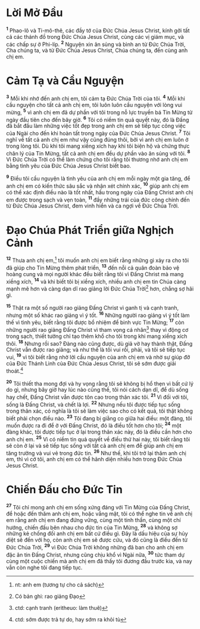 

# Lời Mở Đầu
<sup><b>1</b></sup> Phao-lô và Ti-mô-thê, các đầy tớ của Đức Chúa Jesus Christ, kính gởi tất cả các thánh đồ trong Đức Chúa Jesus Christ, cùng các vị giám mục, và các chấp sự ở Phi-líp. <sup><b>2</b></sup> Nguyện xin ân sủng và bình an từ Đức Chúa Trời, Cha chúng ta, và từ Đức Chúa Jesus Christ, Chúa chúng ta, đến cùng anh chị em.

# Cảm Tạ và Cầu Nguyện
<sup><b>3</b></sup> Mỗi khi nhớ đến anh chị em, tôi cảm tạ Đức Chúa Trời của tôi. <sup><b>4</b></sup> Mỗi khi cầu nguyện cho tất cả anh chị em, tôi luôn luôn cầu nguyện với lòng vui mừng, <sup><b>5</b></sup> vì anh chị em đã dự phần với tôi trong nỗ lực truyền bá Tin Mừng từ ngày đầu tiên cho đến bây giờ. <sup><b>6</b></sup> Tôi có niềm tin quả quyết này, đó là Đấng đã bắt đầu làm những việc tốt đẹp trong anh chị em sẽ tiếp tục công việc của Ngài cho đến khi hoàn tất trong ngày của Đức Chúa Jesus Christ. <sup><b>7</b></sup> Tôi nghĩ về tất cả anh chị em như vậy cũng đúng thôi, bởi vì anh chị em luôn ở trong lòng tôi. Dù khi tôi mang xiềng xích hay khi tôi biện hộ và chứng thực chân lý của Tin Mừng, tất cả anh chị em đều dự phần vào ân sủng với tôi. <sup><b>8</b></sup> Vì Đức Chúa Trời có thể làm chứng cho tôi rằng tôi thương nhớ anh chị em bằng tình yêu của Đức Chúa Jesus Christ biết bao.

<sup><b>9</b></sup> Điều tôi cầu nguyện là tình yêu của anh chị em mỗi ngày một gia tăng, để anh chị em có kiến thức sâu sắc và nhận xét chính xác, <sup><b>10</b></sup> giúp anh chị em có thể xác định điều nào là tốt nhất, hầu trong ngày của Đấng Christ anh chị em được trong sạch và vẹn toàn, <sup><b>11</b></sup> đầy những trái của đức công chính đến từ Đức Chúa Jesus Christ, đem vinh hiển và ca ngợi về Đức Chúa Trời.

# Đạo Chúa Phát Triển giữa Nghịch Cảnh
<sup><b>12</b></sup> Thưa anh chị em,[^1] tôi muốn anh chị em biết rằng những gì xảy ra cho tôi đã giúp cho Tin Mừng thêm phát triển, <sup><b>13</b></sup> đến nỗi cả quân đoàn bảo vệ hoàng cung và mọi người khác đều biết rằng tôi vì Đấng Christ mà mang xiềng xích, <sup><b>14</b></sup> và khi biết tôi bị xiềng xích, nhiều anh chị em tin Chúa càng mạnh mẽ hơn và càng dạn dĩ rao giảng lời Đức Chúa Trời[^3] hơn, chẳng sợ hãi gì.

<sup><b>15</b></sup> Thật ra một số người rao giảng Đấng Christ vì ganh tị và cạnh tranh, nhưng một số khác rao giảng vì ý tốt. <sup><b>16</b></sup> Những người rao giảng vì ý tốt làm thế vì tình yêu, biết rằng tôi được bổ nhiệm để binh vực Tin Mừng; <sup><b>17</b></sup> còn những người rao giảng Đấng Christ vì tham vọng cá nhân[^2] thay vì động cơ trong sạch, thiết tưởng chỉ tạo thêm khổ cho tôi trong khi mang xiềng xích thôi. <sup><b>18</b></sup> Nhưng rồi sao? Đàng nào cũng được, dù giả vờ hay thành thật, Đấng Christ vẫn được rao giảng; và như thế là tôi vui rồi, phải, và tôi sẽ tiếp tục vui, <sup><b>19</b></sup> vì tôi biết rằng nhờ lời cầu nguyện của anh chị em và nhờ sự giúp đỡ của Đức Thánh Linh của Đức Chúa Jesus Christ, tôi sẽ sớm được giải thoát.[^4]

<sup><b>20</b></sup> Tôi thiết tha mong đợi và hy vọng rằng tôi sẽ không bị hổ thẹn vì bất cứ lý do gì, nhưng bây giờ hay lúc nào cũng thế, tôi nói cách dạn dĩ, để dù sống hay chết, Đấng Christ vẫn được tôn cao trong thân xác tôi. <sup><b>21</b></sup> Vì đối với tôi, sống là Đấng Christ, và chết là lợi. <sup><b>22</b></sup> Nhưng nếu tôi được tiếp tục sống trong thân xác, có nghĩa là tôi sẽ làm việc sao cho có kết quả, tôi thật không biết phải chọn điều nào. <sup><b>23</b></sup> Tôi đang bị giằng co giữa hai điều: một đàng, tôi muốn được ra đi để ở với Đấng Christ, đó là điều tốt hơn cho tôi; <sup><b>24</b></sup> một đàng khác, tôi được tiếp tục ở lại trong thân xác này, đó là điều cần hơn cho anh chị em. <sup><b>25</b></sup> Vì có niềm tin quả quyết về điều thứ hai này, tôi biết rằng tôi sẽ còn ở lại và sẽ tiếp tục sống với tất cả anh chị em để giúp anh chị em tăng trưởng và vui vẻ trong đức tin. <sup><b>26</b></sup> Như thế, khi tôi trở lại thăm anh chị em, thì vì cớ tôi, anh chị em có thể hãnh diện nhiều hơn trong Đức Chúa Jesus Christ.

# Chiến Đấu cho Đức Tin
<sup><b>27</b></sup> Tôi chỉ mong anh chị em sống xứng đáng với Tin Mừng của Đấng Christ, để hoặc đến thăm anh chị em, hoặc vắng mặt, tôi có thể nghe tin về anh chị em rằng anh chị em đang đứng vững, cùng một tinh thần, cùng một chí hướng, chiến đấu bên nhau cho đức tin của Tin Mừng, <sup><b>28</b></sup> và không sợ những kẻ chống đối anh chị em bất cứ điều gì. Đây là dấu hiệu của sự hủy diệt sẽ đến với họ, còn anh chị em sẽ được cứu, và đó cũng là điều đến từ Đức Chúa Trời, <sup><b>29</b></sup> vì Đức Chúa Trời không những đã ban cho anh chị em đặc ân tin Đấng Christ, nhưng cũng chịu khổ vì Ngài nữa, <sup><b>30</b></sup> tức tham dự cùng một cuộc chiến mà anh chị em đã thấy tôi đương đầu trước kia, và nay vẫn còn nghe tôi đang tiếp tục.

[^1]: nt: anh em (tương tự cho cả sách)
[^2]: ctd: cạnh tranh (eritheuo: làm thuê)
[^3]: Có bản ghi: rao giảng Đạo
[^4]: ctd: sớm được trả tự do, hay sớm ra khỏi tù
